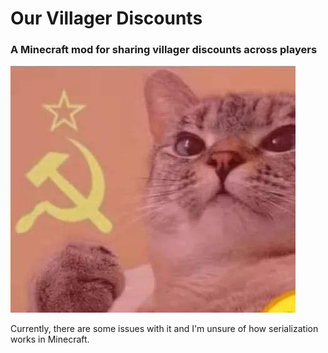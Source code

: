 # Our Villager Discounts
### A Minecraft mod for sharing villager discounts across players

![Our villager discounts icon](src/main/resources/assets/our_villager_discounts/icon.png)

Currently, there are some issues with it and I'm unsure of how serialization works in Minecraft.


